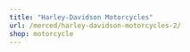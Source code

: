 ```yaml
---
title: "Harley-Davidson Motorcycles"
url: /merced/harley-davidson-motorcycles-2/
shop: motorcycle
---
```

